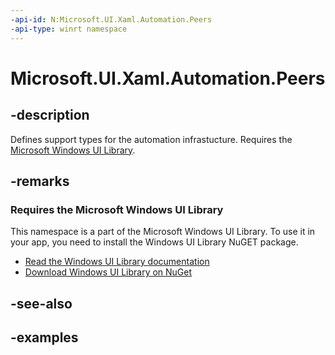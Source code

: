 ```yaml
---
-api-id: N:Microsoft.UI.Xaml.Automation.Peers
-api-type: winrt namespace
---
```


<!-- Namespace syntax.
namespace Microsoft.UI.Xaml.Automation.Peers 
-->

# Microsoft.UI.Xaml.Automation.Peers

## -description
Defines support types for the automation infrastucture. Requires the [Microsoft Windows UI Library](https://aka.ms/winui-docs).

## -remarks

### Requires the Microsoft Windows UI Library 
This namespace is a part of the Microsoft Windows UI Library. To use it in your app, you need to install the Windows UI Library NuGET package. 

* [Read the Windows UI Library documentation](https://aka.ms/winui-docs)
* [Download Windows UI Library on NuGet](https://aka.ms/winui-nuget)

## -see-also

## -examples

